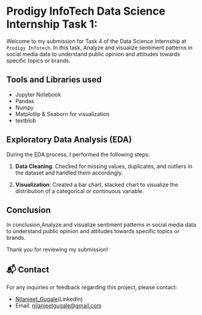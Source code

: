 # Prodigy InfoTech Data Science Internship Task 1:

Welcome to my submission for Task 4 of the Data Science Internship at `Prodigy Infotech`. In this task, Analyze and visualize sentiment patterns in social media data to understand public opinion and attitudes towards specific topics or brands.


## Tools and Libraries used
- Jupyter Notebook
- Pandas
- Numpy
- Matplotlip & Seaborn for visualization
- textblob



## Exploratory Data Analysis (EDA)

During the EDA process, I performed the following steps:

1. **Data Cleaning**: Checked for missing values, duplicates, and outliers in the dataset and handled them accordingly.

2. **Visualization**: Created a bar chart, stacked chart to visualize the distribution of a categorical or continuous variable. 



## Conclusion

In conclusion,Analyze and visualize sentiment patterns in social media data to understand public opinion and attitudes towards specific topics or brands.

Thank you for reviewing my submission!

## 📬 Contact

For any inquiries or feedback regarding this project, please contact:

- <a>[Nilanjeet_Gugale](https://www.linkedin.com/in/nilanjeet-gugale-b06534252/)(LinkedIn)</a>
- Email: nilanjeetgugale@gmail.com
